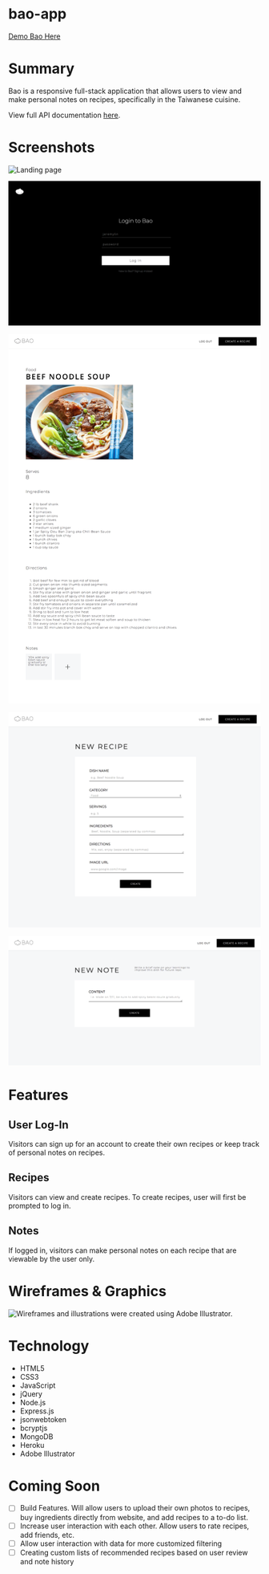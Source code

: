 # bao-app
[Demo Bao Here](https://bao-app.herokuapp.com/)

# Summary
Bao is a responsive full-stack application that allows users to view and make personal notes on recipes, specifically in the Taiwanese cuisine. 

View full API documentation [here](https://documenter.getpostman.com/view/4492197/RWMJp66t).

# Screenshots 

![Landing page](public/images/bao-app-landing-page.png)

![Login page](public/images/bao-app-login-page.png)

![Recipe page](public/images/bao-app-recipe-page.png)

![New Recipe Form](public/images/bao-app-new-recipe-page.png)

![New Note Form](public/images/bao-app-new-note-page.png)

# Features

## User Log-In 

Visitors can sign up for an account to create their own recipes or keep track of personal notes on recipes. 

## Recipes

Visitors can view and create recipes. To create recipes, user will first be prompted to log in. 

## Notes

If logged in, visitors can make personal notes on each recipe that are viewable by the user only.

# Wireframes & Graphics

![Wireframes and illustrations were created using Adobe Illustrator.](public/images/bao-app-wireframes.png)

# Technology

* HTML5
* CSS3
* JavaScript
* jQuery
* Node.js
* Express.js
* jsonwebtoken
* bcryptjs
* MongoDB
* Heroku
* Adobe Illustrator


# Coming Soon

- [ ] Build Features. Will allow users to upload their own photos to recipes, buy ingredients directly from website, and add recipes to a to-do list.
- [ ] Increase user interaction with each other. Allow users to rate recipes, add friends, etc.
- [ ] Allow user interaction with data for more customized filtering
- [ ] Creating custom lists of recommended recipes based on user review and note history
